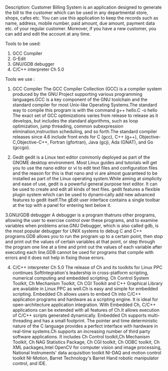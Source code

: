 Description:
Customer Billing System is an application designed to generate the bill to the customer which can be used in any departmental store, shops, cafes etc. You can use this application to keep the records such as name, address, mobile number, paid amount, due amount, payment data etc. of your regular customer. Moreover, if you have a new customer, you can add and edit the account at any time.

Tools to be used:
1. GCC Compiler
2. G-Edit
3. GNU/GDB debugger
4. C/C++ interpreter Ch 5.0       

Tools we use :

1. GCC Compiler
The GCC Compiler Collection (GCC) is a compiler system produced by the GNU Project supporting various programming languages.GCC is a key component of the GNU toolchain and the standard compiler for most Unix-like Operating Systems.The standard way to compile this program is with the command g++ hello.C -o hello The exact set of GCC optimizations varies from release to release as it develops, but includes the standard algorithms, such as loop optimization, jump threading, common subexpression elimination,instruction scheduling, and so forth.The standard compiler releases since 4.6 include front ends for C (gcc), C++ (g++), Objective-C,Objective-C++, Fortran (gfortran), Java (gcj), Ada (GNAT), and Go (gccgo).

2. Gedit
gedit is a Linux text editor commonly deployed as part of the GNOME desktop environment. Most Linux guides and tutorials will get you to use the nano editor or vi to edit text files and configuration files and the reason for this is that nano and vi are almost guaranteed to be installed as part of the Linux operating system.While aiming at simplicity and ease of use, gedit is a powerful general purpose text editor. It can be used to create and edit all kinds of text files. gedit features a flexible plugin system which can be used to dynami‐cally add new advanced features to gedit itself.The gEdit user interface contains a single toolbar at the top with a panel for entering text below it.

3.GNU/GDB debugger
A debugger is a program thatruns other programs, allowing the user to exercise control over these programs, and to examine variables when problems arise.GNU Debugger, which is also called gdb, is the most popular debugger for UNIX systems to debug C and C++ programs.GDB allows you to run the program up to a certain point, then stop and print out the values of certain variables at that point, or step through the program one line at a time and print out the values of each variable after executing each line.GDB cannot be used for programs that compile with errors and it does not help in fixing those errors.

4. C/C++ interpreter Ch 5.0
The release of Ch and its toolkits for Linux PPC continues SoftIntegration&#39;s leadership in cross-platform scripting, numerical computing and embedded scripting. Ch Control System Toolkit, Ch Mechanism Toolkit, Ch CGI Toolkit and C++ Graphical Library are available in Linux PPC as well.Ch is easy and simple for embedded scripting. Embedded Ch allows users to embed Ch into C/C++ application programs and hardware as a scripting engine. It is ideal for open-architecture application integration. With Embedded Ch, C/C++ applications can be extended with all features of Ch.It allows execution of C/C++ scripts generated dynamically. Embedded Ch supports multi-threading and has a small footprint. The pointer and time deterministic nature of the C language provides a perfect interface with hardware in real-time systems.Ch supports an increasing number of third party software applications. It includes Ch Control toolkit,Ch Mechanism Toolkit, Ch NAG Statistics Package, Ch CGI toolkit, Ch ODBC toolkit, Ch XML packages,Intel OpenCV for computer vision and image processing, National Instruments&#39; data acquisition toolkit NI-DAQ and motion control toolkit NI-Motion, Barret Technology&#39;s Barret Hand robotic manipulator control, and IDE.



